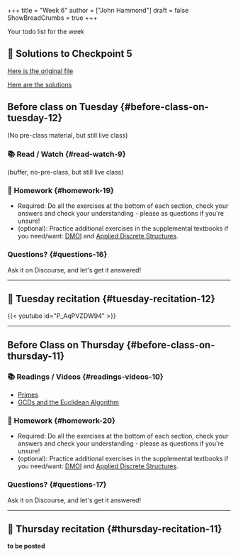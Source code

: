 +++
title = "Week 6"
author = ["John Hammond"]
draft = false
ShowBreadCrumbs = true
+++

Your todo list for the week
<!--more-->


## 📖 Solutions to Checkpoint 5

[Here is the original file](https://nextcloud.math.wichita.edu/index.php/s/FaF7Ep25bDF8dyr)

[Here are the solutions](https://nextcloud.math.wichita.edu/index.php/s/My5qr6NxHCg2xH9)

## Before class on Tuesday {#before-class-on-tuesday-12}

(No pre-class material, but still live class)


### 📚 Read / Watch {#read-watch-9}

(buffer, no-pre-class, but still live class)


### 📝 Homework {#homework-19}

-   Required: Do all the exercises at the bottom of each section, check
    your answers and check your understanding - please as questions if
    you're unsure!
-   (optional): Practice additional exercises in the supplemental
    textbooks if you need/want:
    [DMOI](http://discrete.openmathbooks.org/dmoi3/) and
    [Applied
    Discrete Structures](http://faculty.uml.edu/klevasseur/ads/index-ads.html).


### Questions? {#questions-16}

Ask it on Discourse, and let's get it answered!

---


## 🎥 Tuesday recitation {#tuesday-recitation-12}

{{< youtube id="P_AqPVZDW94" >}}

---


## Before Class on Thursday {#before-class-on-thursday-11}


### 📚 Readings / Videos {#readings-videos-10}

-   [Primes](https://www.math.wichita.edu/~hammond/class-notes/section-primes.html)
-   [GCDs and the Euclidean Algorithm](https://www.math.wichita.edu/~hammond/class-notes/section-gcd-euclid.html)


### 📝 Homework {#homework-20}

-   Required: Do all the exercises at the bottom of each section, check
    your answers and check your understanding - please as questions if
    you're unsure!
-   (optional): Practice additional exercises in the supplemental
    textbooks if you need/want:
    [DMOI](http://discrete.openmathbooks.org/dmoi3/) and
    [Applied
    Discrete Structures](http://faculty.uml.edu/klevasseur/ads/index-ads.html).


### Questions? {#questions-17}

Ask it on Discourse, and let's get it answered!

---


## 🎥 Thursday recitation {#thursday-recitation-11}

****to be posted****
